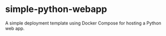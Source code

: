 # simple-python-webapp
A simple deployment template using Docker Compose for hosting a Python web app.
